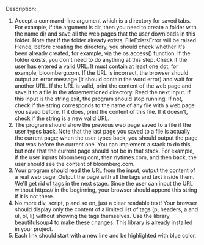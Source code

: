 Description:
1. Accept a command-line argument which is a directory for saved tabs. For example, if the argument is dir, then you need to create a folder with the name dir and save all the web pages that the user downloads in this folder. Note that if the folder already exists, FileExistsError will be raised. Hence, before creating the directory, you should check whether it's been already created, for example, via the os.access() function. If the folder exists, you don't need to do anything at this step.
Check if the user has entered a valid URL. It must contain at least one dot, for example, bloomberg.com. If the URL is incorrect, the browser should output an error message (it should contain the word error) and wait for another URL. If the URL is valid, print the content of the web page and save it to a file in the aforementioned directory. 
Read the next input. If this input is the string exit, the program should stop running. If not, check if the string corresponds to the name of any file with a web page you saved before. If it does, print the content of this file. If it doesn't, check if the string is a new valid URL.
2. The program should show the previous web page saved to a file if the user types back. Note that the last page you saved to a file is actually the current page; when the user types back, you should output the page that was before the current one. You can implement a stack to do this, but note that the current page should not be in that stack. For example, if the user inputs bloomberg.com, then nytimes.com, and then back, the user should see the content of bloomberg.com.
3. Your program should read the URL from the input, output the content of a real web page. Output the page with all the tags and text inside them. We'll get rid of tags in the next stage. Since the user can input the URL without https:// in the beginning, your browser should append this string if it is not there.
4. No more div, script, p and so on, just a clear readable text! Your browser should display only the content of a limited list of tags (p, headers, a and ul, ol, li) without showing the tags themselves.
Use the library beautifulsoup4 to make these changes. This library is already installed in your project.
5. Each link should start with a new line and be highlighted with blue color.
